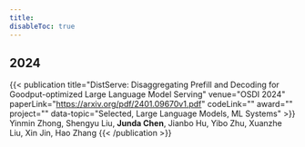 ```yaml
---
title: 
disableToc: true
---
```



## 2024

{{< publication title="DistServe: Disaggregating Prefill and Decoding for Goodput-optimized Large Language Model Serving" venue="OSDI 2024" paperLink="https://arxiv.org/pdf/2401.09670v1.pdf" codeLink="" award="" project="" data-topic="Selected, Large Language Models, ML Systems" >}}
Yinmin Zhong, Shengyu Liu, **Junda Chen**, Jianbo Hu, Yibo Zhu, Xuanzhe Liu, Xin Jin, Hao Zhang
{{< /publication >}}

